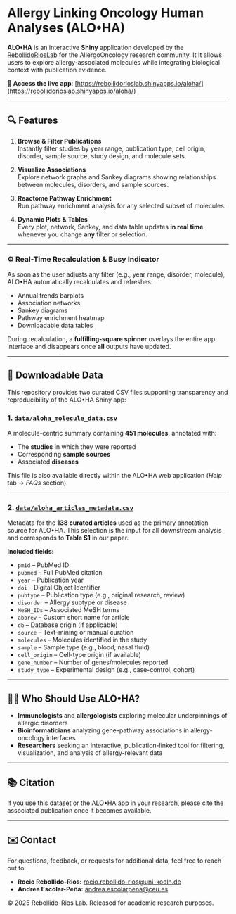 # Allergy Linking Oncology Human Analyses (ALO•HA)

**ALO•HA** is an interactive **Shiny** application developed by the [RebollidoRiosLab](https://rebollidorioslab.com/) for the AllergoOncology research community. It It allows users to explore allergy-associated molecules while integrating biological context with publication evidence.

🔗 **Access the live app**: [https://rebollidorioslab.shinyapps.io/aloha/](https://rebollidorioslab.shinyapps.io/aloha/)

---

## 🔍 Features

1. **Browse & Filter Publications**  
   Instantly filter studies by year range, publication type, cell origin, disorder, sample source, study design, and molecule sets.  

2. **Visualize Associations**  
   Explore network graphs and Sankey diagrams showing relationships between molecules, disorders, and sample sources.  

3. **Reactome Pathway Enrichment**  
   Run pathway enrichment analysis for any selected subset of molecules.  

4. **Dynamic Plots & Tables**  
   Every plot, network, Sankey, and data table updates **in real time** whenever you change **any** filter or selection.

---

### ⚙️ Real-Time Recalculation & Busy Indicator

As soon as the user adjusts any filter (e.g., year range, disorder, molecule), ALO•HA automatically recalculates and refreshes:
- Annual trends barplots  
- Association networks  
- Sankey diagrams  
- Pathway enrichment heatmap  
- Downloadable data tables  

During recalculation, a **fulfilling-square spinner** overlays the entire app interface and disappears once **all** outputs have updated.

---

## 📂 Downloadable Data

This repository provides two curated CSV files supporting transparency and reproducibility of the ALO•HA Shiny app:

### 1. [`data/aloha_molecule_data.csv`](data/aloha_molecule_data.csv)

A molecule-centric summary containing **451 molecules**, annotated with:
- The **studies** in which they were reported  
- Corresponding **sample sources**  
- Associated **diseases**

This file is also available directly within the ALO•HA web application (*Help* tab → *FAQs* section).

---

### 2. [`data/aloha_articles_metadata.csv`](data/aloha_articles_metadata.csv)

Metadata for the **138 curated articles** used as the primary annotation source for ALO•HA. This selection is the input for all downstream analysis and corresponds to **Table S1** in our paper.

**Included fields:**
- `pmid` – PubMed ID  
- `pubmed` – Full PubMed citation  
- `year` – Publication year  
- `doi` – Digital Object Identifier  
- `pubtype` – Publication type (e.g., original research, review)  
- `disorder` – Allergy subtype or disease  
- `MeSH_IDs` – Associated MeSH terms  
- `abbrev` – Custom short name for article  
- `db` – Database origin (if applicable)  
- `source` – Text-mining or manual curation  
- `molecules` – Molecules identified in the study  
- `sample` – Sample type (e.g., blood, nasal fluid)  
- `cell_origin` – Cell-type origin (if available)  
- `gene_number` – Number of genes/molecules reported  
- `study_type` – Experimental design (e.g., case-control, cohort)

---

## 👩‍🔬 Who Should Use ALO•HA?

- **Immunologists** and **allergologists** exploring molecular underpinnings of allergic disorders  
- **Bioinformaticians** analyzing gene-pathway associations in allergy-oncology interfaces  
- **Researchers** seeking an interactive, publication-linked tool for filtering, visualization, and analysis of allergy-relevant data

---

## 📚 Citation

If you use this dataset or the ALO•HA app in your research, please cite the associated publication once it becomes available.

---

## ✉️ Contact

For questions, feedback, or requests for additional data, feel free to reach out to:

- **Rocio Rebollido-Rios:** [rocio.rebollido-rios@uni-koeln.de](mailto:rocio.rebollido-rios@uni-koeln.de)  
- **Andrea Escolar-Peña:** [andrea.escolarpena@ceu.es](mailto:andrea.escolarpena@ceu.es)


© 2025 Rebollido-Rios Lab. Released for academic research purposes.


